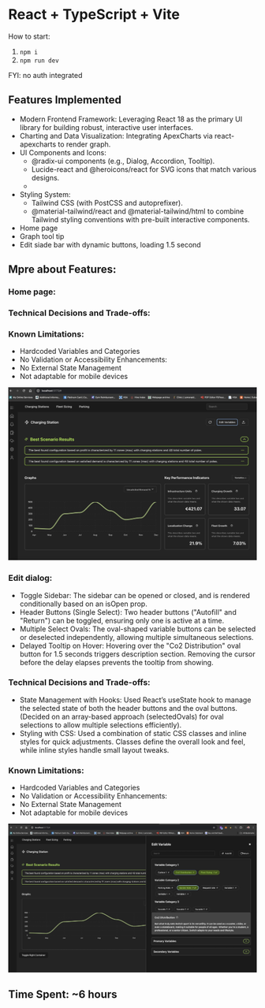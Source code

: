 # React + TypeScript + Vite

How to start:

1. `npm i`
2. `npm run dev`

FYI: no auth integrated

## Features Implemented
- Modern Frontend Framework: Leveraging React 18 as the primary UI library for building robust, interactive user interfaces.
- Charting and Data Visualization: Integrating ApexCharts via react-apexcharts to render graph.
- UI Components and Icons:
  - @radix-ui components (e.g., Dialog, Accordion, Tooltip).
  - Lucide-react and @heroicons/react for SVG icons that match various designs.
  - 
- Styling System:
  - Tailwind CSS (with PostCSS and autoprefixer).
  - @material-tailwind/react and @material-tailwind/html to combine Tailwind styling conventions with pre-built interactive components.
- Home page
- Graph tool tip
- Edit siade bar with dynamic buttons, loading 1.5 second

## Mpre about Features:

### Home page:


### Technical Decisions and Trade-offs:

### Known Limitations:
- Hardcoded Variables and Categories
- No Validation or Accessibility Enhancements:
- No External State Management
- Not adaptable for mobile devices 

![Alt text](./public/home.jpg)

### Edit dialog:
- Toggle Sidebar: The sidebar can be opened or closed, and is rendered conditionally based on an isOpen prop.
- Header Buttons (Single Select): Two header buttons ("Autofill" and "Return") can be toggled, ensuring only one is active at a time.
- Multiple Select Ovals: The oval-shaped variable buttons can be selected or deselected independently, allowing multiple simultaneous selections.
- Delayed Tooltip on Hover: Hovering over the "Co2 Distribution" oval button for 1.5 seconds triggers description section. Removing the cursor before the delay elapses prevents the tooltip from showing.

### Technical Decisions and Trade-offs:
- State Management with Hooks: Used React’s useState hook to manage the selected state of both the header buttons and the oval buttons. (Decided on an array-based approach (selectedOvals) for oval selections to allow multiple selections efficiently).
- Styling with CSS: Used a combination of static CSS classes and inline styles for quick adjustments. Classes define the overall look and feel, while inline styles handle small layout tweaks.

### Known Limitations:
- Hardcoded Variables and Categories
- No Validation or Accessibility Enhancements:
- No External State Management
- Not adaptable for mobile devices 


![Alt text](./public/edit.jpg)

## Time Spent: ~6 hours 
